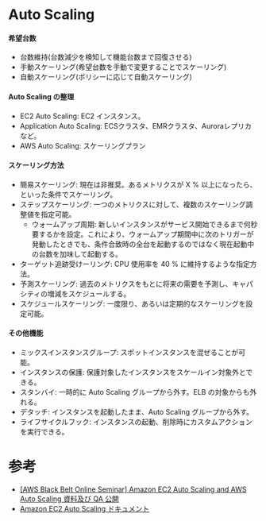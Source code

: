 
# Auto Scaling

#### 希望台数

* 台数維持(台数減少を検知して機能台数まで回復させる)
* 手動スケーリング(希望台数を手動で変更することでスケーリング)
* 自動スケーリング(ポリシーに応じて自動スケーリング)

#### Auto Scaling の整理

* EC2 Auto Scaling: EC2 インスタンス。
* Application Auto Scaling: ECSクラスタ、EMRクラスタ、Auroraレプリカなど。
* AWS Auto Scaling: スケーリングプラン

#### スケーリング方法

* 簡易スケーリング: 現在は非推奨。あるメトリクスが X % 以上になったら、といった条件でスケーリング。
* ステップスケーリング: 一つのメトリクスに対して、複数のスケーリング調整値を指定可能。
  * ウォームアップ周期: 新しいインスタンスがサービス開始できるまで何秒要するかを設定。これにより、ウォームアップ期間中に次のトリガーが発動したときでも、条件合致時の全台を起動するのではなく現在起動中の台数を加味して起動する。
* ターゲット追跡受けーリング: CPU 使用率を 40 % に維持するような指定方法。
* 予測スケーリング: 過去のメトリクスをもとに将来の需要を予測し、キャパシティの増減をスケジュールする。
* スケジュールスケーリング: 一度限り、あるいは定期的なスケーリングを設定可能。

#### その他機能

* ミックスインスタンスグループ: スポットインスタンスを混ぜることが可能。
* インスタンスの保護: 保護対象したインスタンスをスケールイン対象外とできる。
* スタンバイ: 一時的に Auto Scaling グループから外す。ELB の対象からも外れる。
* デタッチ: インスタンスを起動したまま、Auto Scaling グループから外す。
* ライフサイクルフック: インスタンスの起動、削除時にカスタムアクションを実行できる。


# 参考

* [[AWS Black Belt Online Seminar] Amazon EC2 Auto Scaling and AWS Auto Scaling 資料及び QA 公開](https://aws.amazon.com/jp/blogs/news/webinar-bb-amazon-ec2-auto-scaling-and-aws-auto-scaling-2019/)
* [Amazon EC2 Auto Scaling ドキュメント](https://docs.aws.amazon.com/ja_jp/autoscaling/ec2/userguide/what-is-amazon-ec2-auto-scaling.html)



